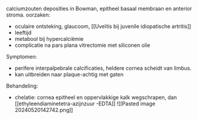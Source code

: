 calciumzouten deposities in Bowman, epitheel basaal membraan en anterior stroma.
oorzaken:
- oculaire ontsteking, glaucoom, [[Uveïtis bij juvenile idiopatische artritis]] 
- leeftijd
- metabool bij hypercalciëmie
- complicatie na pars plana vitrectomie met siliconen olie

Symptomen:
- perifere interpalpebrale calcificaties, heldere cornea scheidt van limbus.
- kan uitbreiden naar plaque-achtig met gaten

Behandeling:
- chelatie: cornea epitheel en oppervlakkige kalk wegschrapen, dan [[ethyleendiaminetetra-azijnzuur -EDTA]] 
![[Pasted image 20240520142742.png]]
